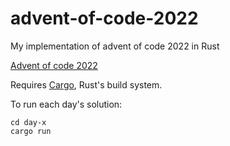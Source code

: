 # advent-of-code-2022
My implementation of advent of code 2022 in Rust

[Advent of code 2022](https://adventofcode.com/2022)

Requires [Cargo](https://github.com/rust-lang/cargo), Rust's build system.

To run each day's solution: 
```
cd day-x
cargo run
```
